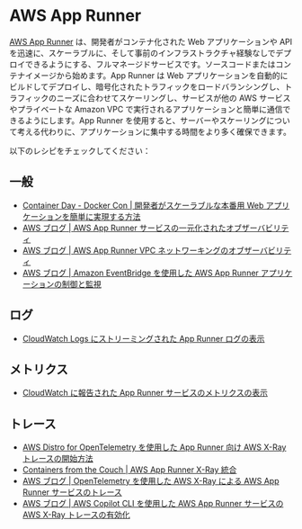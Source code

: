 # AWS App Runner

[AWS App Runner][apprunner-main] は、開発者がコンテナ化された Web アプリケーションや API を迅速に、スケーラブルに、そして事前のインフラストラクチャ経験なしでデプロイできるようにする、フルマネージドサービスです。ソースコードまたはコンテナイメージから始めます。App Runner は Web アプリケーションを自動的にビルドしてデプロイし、暗号化されたトラフィックをロードバランシングし、トラフィックのニーズに合わせてスケーリングし、サービスが他の AWS サービスやプライベートな Amazon VPC で実行されるアプリケーションと簡単に通信できるようにします。App Runner を使用すると、サーバーやスケーリングについて考える代わりに、アプリケーションに集中する時間をより多く確保できます。

以下のレシピをチェックしてください：



## 一般
- [Container Day - Docker Con | 開発者がスケーラブルな本番用 Web アプリケーションを簡単に実現する方法](https://www.youtube.com/watch?v=Iyp9Ugk9oRs)
- [AWS ブログ | AWS App Runner サービスの一元化されたオブザーバビリティ](https://aws.amazon.com/blogs/containers/centralized-observability-for-aws-app-runner-services/)
- [AWS ブログ | AWS App Runner VPC ネットワーキングのオブザーバビリティ](https://aws.amazon.com/jp/blogs/news/observability-for-aws-app-runner-vpc-networking/)
- [AWS ブログ | Amazon EventBridge を使用した AWS App Runner アプリケーションの制御と監視](https://aws.amazon.com/blogs/containers/controlling-and-monitoring-aws-app-runner-applications-with-amazon-eventbridge/)



## ログ

- [CloudWatch Logs にストリーミングされた App Runner ログの表示][apprunner-cwl]



## メトリクス

- [CloudWatch に報告された App Runner サービスのメトリクスの表示][apprunner-cwm]




## トレース
- [AWS Distro for OpenTelemetry を使用した App Runner 向け AWS X-Ray トレースの開始方法](https://aws-otel.github.io/docs/getting-started/apprunner)
- [Containers from the Couch | AWS App Runner X-Ray 統合](https://youtu.be/cVr8N7enCMM)
- [AWS ブログ | OpenTelemetry を使用した AWS X-Ray による AWS App Runner サービスのトレース](https://aws.amazon.com/blogs/containers/tracing-an-aws-app-runner-service-using-aws-x-ray-with-opentelemetry/)
- [AWS ブログ | AWS Copilot CLI を使用した AWS App Runner サービスの AWS X-Ray トレースの有効化](https://aws.amazon.com/blogs/containers/enabling-aws-x-ray-tracing-for-aws-app-runner-service-using-aws-copilot-cli/)

[apprunner-main]: https://aws.amazon.com/jp/apprunner/
[aes-ws]: https://bookstore.aesworkshops.com/
[apprunner-cwl]: https://docs.aws.amazon.com/ja_jp/apprunner/latest/dg/monitor-cwl.html
[apprunner-cwm]: https://docs.aws.amazon.com/ja_jp/apprunner/latest/dg/monitor-cw.html
